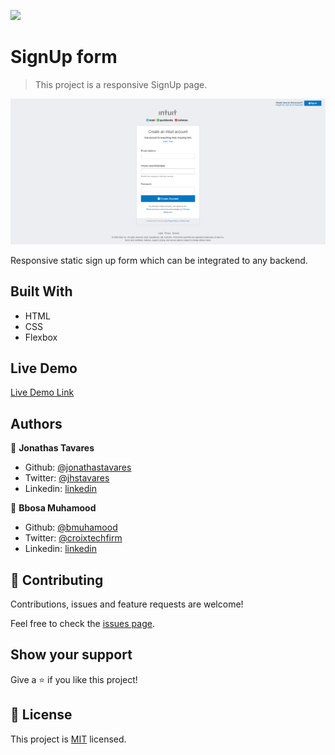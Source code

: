 ![](https://img.shields.io/badge/Microverse-blueviolet)

# SignUp form

> This project is a responsive SignUp page.

![screenshot](./images/example.png)

Responsive static sign up form which can be integrated to any backend.

## Built With

- HTML
- CSS
- Flexbox

## Live Demo

[Live Demo Link](https://rawcdn.githack.com/bmuhamood/mint-project/25814e918c37b4810c70bf5703a5a13fdde441b1/index.html)

## Authors

👤 **Jonathas Tavares**

- Github: [@jonathastavares](https://github.com/jonathastavares)
- Twitter: [@jhstavares](https://twitter.com/jhstavares)
- Linkedin: [linkedin](https://www.linkedin.com/in/jonathas-tavares-24b8bba3/)

👤 **Bbosa Muhamood**

- Github: [@bmuhamood](https://github.com/bmuhamood)
- Twitter: [@croixtechfirm](https://twitter.com/croixtechfirm)
- Linkedin: [linkedin](https://www.linkedin.com/in/bbosa-muhamood-06845576/)

## 🤝 Contributing

Contributions, issues and feature requests are welcome!

Feel free to check the [issues page](https://github.com/bmuhamood/mint-project/issues).

## Show your support

Give a ⭐️ if you like this project!

## 📝 License

This project is [MIT](lic.url) licensed.
